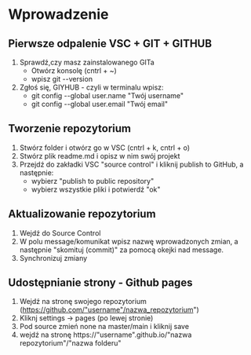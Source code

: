 # Wprowadzenie

## Pierwsze odpalenie VSC + GIT + GITHUB
1. Sprawdź,czy masz zainstalowanego GITa 
    - Otwórz konsolę (cntrl + ~)
    - wpisz git --version
2. Zgłoś się, GIYHUB - czyli w terminalu wpisz:
    - git config --global user.name "Twój username"
    - git config --global user.email "Twój email"

## Tworzenie repozytorium
1. Stwórz folder i otwórz go w VSC (cntrl + k, cntrl + o)
2. Stwórz plik readme.md i opisz w nim swój projekt
3. Przejdź do zakładki VSC "source control" i kliknij publish to GitHub, a następnie:
    - wybierz "publish to public repository"
    - wybierz wszystkie pliki i potwierdź "ok"
## Aktualizowanie repozytorium
1. Wejdź do Source Control
2. W polu message/komunikat wpisz nazwę wprowadzonych zmian, a następnie "skomituj (commit)" za pomocą okejki nad message.
3. Synchronizuj zmiany     
## Udostępnianie strony - Github pages
1. Wejdź na stronę swojego repozytorium (https://github.com/"username"/nazwa_repozytorium")
2. Kliknj settings -> pages (po lewej stronie)
3. Pod source zmień none na master/main i kliknij save
4. wejdź na stronę https://"username".github.io/"nazwa repozytorium"/"nazwa folderu"